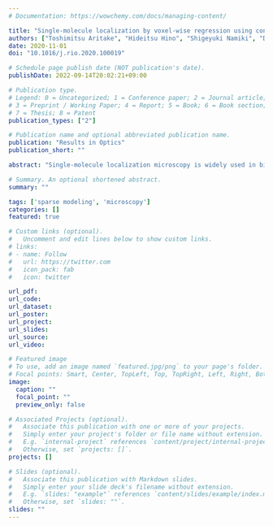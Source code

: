 ```yaml
---
# Documentation: https://wowchemy.com/docs/managing-content/

title: "Single-molecule localization by voxel-wise regression using convolutional neural network"
authors: ["Toshimitsu Aritake", "Hideitsu Hino", "Shigeyuki Namiki", "Daisuke Asanuma", "Kenzo Hirose", "Noboru Murata"]
date: 2020-11-01
doi: "10.1016/j.rio.2020.100019"

# Schedule page publish date (NOT publication's date).
publishDate: 2022-09-14T20:02:21+09:00

# Publication type.
# Legend: 0 = Uncategorized; 1 = Conference paper; 2 = Journal article;
# 3 = Preprint / Working Paper; 4 = Report; 5 = Book; 6 = Book section;
# 7 = Thesis; 8 = Patent
publication_types: ["2"]

# Publication name and optional abbreviated publication name.
publication: "Results in Optics"
publication_short: ""

abstract: "Single-molecule localization microscopy is widely used in biological research for measuring the nanostructures of samples smaller than the diffraction limit. In this paper, a novel method for regression of the coordinates of molecules for multifocal plane microscopy is presented. A regression problem for the target space is decomposed into regression problems for small subsets of the target space. Then, a deep neural network is used to solve these problems. By decomposing the regression problem, a fully convolutional neural network can be used to solve the regression problems. The computation of the network is efficient, and a simple and parameter-free loss function can be used to train the network. The proposed algorithm is validated by both simulated and real data obtained by quad-plane microscopy."

# Summary. An optional shortened abstract.
summary: ""

tags: ['sparse modeling', 'microscopy']
categories: []
featured: true

# Custom links (optional).
#   Uncomment and edit lines below to show custom links.
# links:
# - name: Follow
#   url: https://twitter.com
#   icon_pack: fab
#   icon: twitter

url_pdf:
url_code:
url_dataset:
url_poster:
url_project:
url_slides:
url_source:
url_video:

# Featured image
# To use, add an image named `featured.jpg/png` to your page's folder. 
# Focal points: Smart, Center, TopLeft, Top, TopRight, Left, Right, BottomLeft, Bottom, BottomRight.
image:
  caption: ""
  focal_point: ""
  preview_only: false

# Associated Projects (optional).
#   Associate this publication with one or more of your projects.
#   Simply enter your project's folder or file name without extension.
#   E.g. `internal-project` references `content/project/internal-project/index.md`.
#   Otherwise, set `projects: []`.
projects: []

# Slides (optional).
#   Associate this publication with Markdown slides.
#   Simply enter your slide deck's filename without extension.
#   E.g. `slides: "example"` references `content/slides/example/index.md`.
#   Otherwise, set `slides: ""`.
slides: ""
---
```

